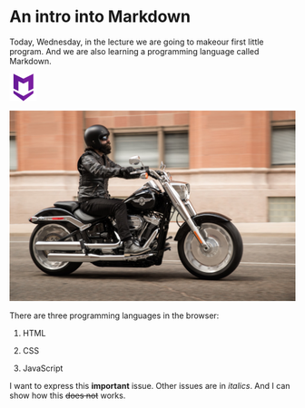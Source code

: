 # An intro into Markdown

Today, Wednesday, in the lecture we are going to makeour first little program. And we are also learning a programming language called Markdown.

![alt text](https://github.com/adam-p/markdown-here/raw/master/src/common/images/icon48.png "Logo Title Text 1")

![Harley driver](i01.jpg)

There are three programming languages in the browser:

1. HTML

1. CSS

1. JavaScript 

I want to express this **important** issue. Other issues are in _italics_. And I can show how this ~~does not~~ works.
